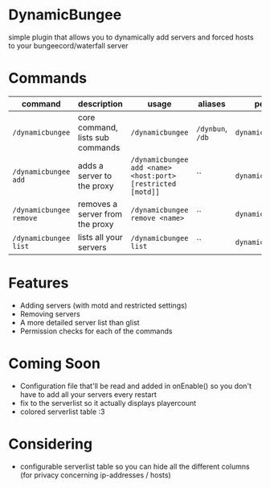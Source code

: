 # DynamicBungee
 simple plugin that allows you to dynamically add servers and forced hosts to your bungeecord/waterfall server

# Commands
| command | description | usage | aliases | permission |
| - | - | - | - | - |
| `/dynamicbungee` | core command, lists sub commands | `/dynamicbungee` | `/dynbun`, `/db` | `dynamicbungee` |
| `/dynamicbungee add` | adds a server to the proxy | `/dynamicbungee add <name> <host:port> [restricted [motd]]` | `` | `dynamicbungee.add` |
| `/dynamicbungee remove` | removes a server from the proxy | `/dynamicbungee remove <name>` | `` | `dynamicbungee.remove` |
| `/dynamicbungee list` | lists all your servers | `/dynamicbungee list` | `` | `dynamicbungee.list` |

# Features
- Adding servers (with motd and restricted settings)
- Removing servers
- A more detailed server list than glist
- Permission checks for each of the commands

# Coming Soon
- Configuration file that'll be read and added in onEnable() so you don't have to add all your servers every restart
- fix to the serverlist so it actually displays playercount
- colored serverlist table :3

# Considering
- configurable serverlist table so you can hide all the different columns (for privacy concerning ip-addresses / hosts)

